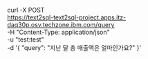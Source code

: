 curl -X POST \
  https://text2sql-text2sql-project.apps.itz-daq30p.osv.techzone.ibm.com/query \
  -H "Content-Type: application/json" \
  -u "test:test" \
  -d '{
    "query": "지난 달 총 매출액은 얼마인가요?"
  }'

